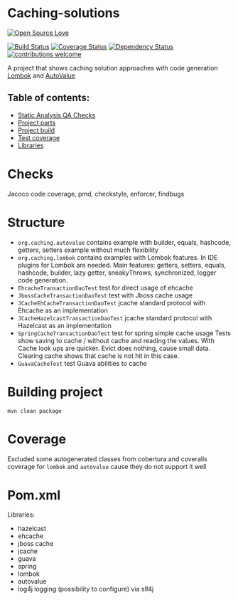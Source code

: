 # Caching-solutions
[![Open Source Love](https://badges.frapsoft.com/os/v2/open-source.svg?v=103)](https://github.com/ellerbrock/open-source-badge/)

[![Build Status](https://travis-ci.org/Iurii-Dziuban/caching-solutions.svg?branch=master)](https://travis-ci.org/Iurii-Dziuban/caching-solutions)
[![Coverage Status](https://coveralls.io/repos/github/Iurii-Dziuban/caching-solutions/badge.svg?branch=master)](https://coveralls.io/github/Iurii-Dziuban/caching-solutions?branch=master)
[![Dependency Status](https://www.versioneye.com/user/projects/57f636de823b88004e06acce/badge.svg?style=flat-square)](https://www.versioneye.com/user/projects/57f636de823b88004e06acce)
[![contributions welcome](https://img.shields.io/badge/contributions-welcome-brightgreen.svg?style=flat)](https://github.com/Iurii-Dziuban/caching-solutions/issues)

A project that shows caching solution approaches with code generation
[Lombok](https://projectlombok.org/) and [AutoValue](https://github.com/google/auto/blob/master/value/userguide/index.md)

## Table of contents:
 * [Static Analysis QA Checks](#checks)
 * [Project parts](#structure)
 * [Project build](#building-project)
 * [Test coverage](#coverage)
 * [Libraries](#pomxml)
 
# Checks

Jacoco code coverage, pmd, checkstyle, enforcer, findbugs

# Structure
- `org.caching.autovalue` contains example with builder, equals, hashcode, getters, setters example without much flexibility
- `org.caching.lombok` contains examples with Lombok features. In IDE plugins for Lombok are needed.
Main features: getters, setters, equals, hashcode, builder, lazy getter, sneakyThrows, synchronized, logger code generation.
- `EhcacheTransactionDaoTest` test for direct usage of ehcache
- `JbossCacheTransactionDaoTest` test with Jboss cache usage
- `JCacheEhCacheTransactionDaoTest` jcache standard protocol with Ehcache as an implementation
- `JCacheHazelcastTransactionDaoTest` jcache standard protocol with Hazelcast as an implementation
- `SpringCacheTransactionDaoTest` test for spring simple cache usage
Tests show saving to cache / without cache and reading the values. With Cache look ups are quicker. Evict does nothing, cause small data.
Clearing cache shows that cache is not hit in this case.
- `GuavaCacheTest` test Guava abilities to cache
# Building project
`mvn clean package`

# Coverage
Excluded some autogenerated classes from cobertura and coveralls coverage for `lombok` and `autovalue` cause they do not support it well

# Pom.xml
Libraries:
- hazelcast
- ehcache
- jboss cache
- jcache
- guava
- spring
- lombok
- autovalue
- log4j logging (possibility to configure) via slf4j
